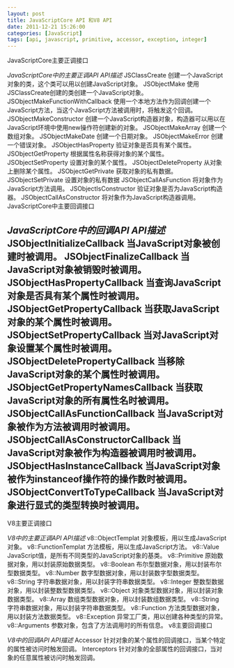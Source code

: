 ```yaml
---
layout: post
title: JavaScriptCore API 和V8 API
date: 2011-12-21 15:26:00
categories: [JavaScript]
tags: [api, javascript, primitive, accessor, exception, integer]
---
```

JavaScriptCore主要正调接口

*JavaScriptCore中的主要正调API*
*API描述*
JSClassCreate
创建一个JavaScript对象的类，这个类可以用以创建JavaScript对象。
JSObjectMake
使用JSClassCreate创建的类创建一个JavaScript对象。
JSObjectMakeFunctionWithCallback
使用一个本地方法作为回调创建一个JavaScript方法，当这个JavaScript方法被调用时，将触发这个回调。
JSObjectMakeConstructor
创建一个JavaScript构造器对象，构造器可以用以在JavaScript环境中使用new操作符创建新的对象。
JSObjectMakeArray
创建一个数组对象。
JSObjectMakeDate
创建一个日期对象。
JSObjectMakeError
创建一个错误对象。
JSObjectHasProperty
验证对象是否具有某个属性。
JSObjectGetProperty
根据属性名称获得对象的某个属性。
JSObjectSetProperty
设置对象的某个属性。
JSObjectDeleteProperty
从对象上删除某个属性。
JSObjectGetPrivate
获取对象的私有数据。
JSObjectSetPrivate
设置对象的私有数据
JSObjectCallAsFunction
将对象作为JavaScript方法调用。
JSObjectIsConstructor
验证对象是否为JavaScript构造器。
JSObjectCallAsConstructor
将对象作为JavaScript构造器调用。
JavaScriptCore中主要回调接口

*JavaScriptCore中的回调API*
*API描述*
JSObjectInitializeCallback
当JavaScript对象被创建时被调用。
JSObjectFinalizeCallback
当JavaScript对象被销毁时被调用。
JSObjectHasPropertyCallback
当查询JavaScript对象是否具有某个属性时被调用。
JSObjectGetPropertyCallback
当获取JavaScript对象的某个属性时被调用。
JSObjectSetPropertyCallback
当对JavaScript对象设置某个属性时被调用。
JSObjectDeletePropertyCallback
当移除JavaScript对象的某个属性时被调用。
JSObjectGetPropertyNamesCallback
当获取JavaScript对象的所有属性名时被调用。
JSObjectCallAsFunctionCallback
当JavaScript对象被作为方法被调用时被调用。
JSObjectCallAsConstructorCallback
当JavaScript对象被作为构造器被调用时被调用。
JSObjectHasInstanceCallback
当JavaScript对象被作为instanceof操作符的操作数时被调用。
JSObjectConvertToTypeCallback
当JavaScript对象进行显式的类型转换时被调用。
--------------------------------------------------------------------------------------------------------------

V8主要正调接口

*V8中的主要正调API*
*API描述*
v8::ObjectTemplat
对象模板，用以生成JavaScript对象。
v8::FunctionTemplat
方法模板，用以生成JavaScript方法。
v8::Value
JavaScript值，是所有不同类型的JavaScript对象的基类。
v8::Primitive
原始数据对象，用以封装原始数据类型。
v8::Boolean
布尔型数据对象，用以封装布尔型数据类型。
v8::Number
数字型数据对象，用以封装数字型数据类型。
v8::String
字符串数据对象，用以封装字符串数据类型。
v8::Integer
整数型数据对象，用以封装整数型数据类型。
v8::Object
对象类型数据对象，用以封装对象数据类型。
v8::Array
数组类型数据对象，用以封装数组数据类型。
v8::String
字符串数据对象，用以封装字符串数据类型。
v8::Function
方法类型数据对象，用以封装方法数据类型。
v8::Exception
异常工厂类，用以创建各种类型的异常。
v8::Arguments
参数对象，包含了方法调用时的所有信息。
v8主要回调接口

*V8中的回调API*
*API描述*
Accessor
针对对象的某个属性的回调接口，当某个特定的属性被访问时触发回调。
Interceptors
针对对象的全部属性的回调接口，当对象的任意属性被访问时触发回调。



